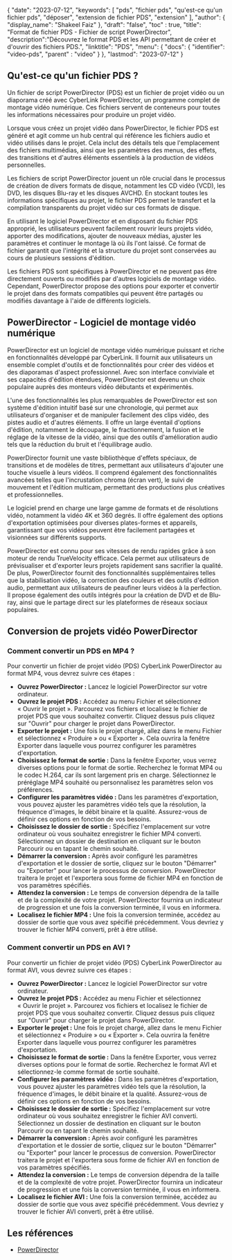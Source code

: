 {
"date": "2023-07-12",
  "keywords": [
"pds",
"fichier pds",
"qu'est-ce qu'un fichier pds",
"déposer",
"extension de fichier PDS",
"extension"
],
  "author": {
"display_name": "Shakeel Faiz"
},
"draft": "false",
"toc" : true,
"title": "Format de fichier PDS - Fichier de script PowerDirector",
  "description":"Découvrez le format PDS et les API permettant de créer et d'ouvrir des fichiers PDS.",
"linktitle": "PDS",
  "menu": {
    "docs": {
      "identifier": "video-pds",
"parent" : "video"
}
},
"lastmod": "2023-07-12"
}

## Qu'est-ce qu'un fichier PDS ?

Un fichier de script PowerDirector (PDS) est un fichier de projet vidéo ou un diaporama créé avec CyberLink PowerDirector, un programme complet de montage vidéo numérique. Ces fichiers servent de conteneurs pour toutes les informations nécessaires pour produire un projet vidéo.

Lorsque vous créez un projet vidéo dans PowerDirector, le fichier PDS est généré et agit comme un hub central qui référence les fichiers audio et vidéo utilisés dans le projet. Cela inclut des détails tels que l'emplacement des fichiers multimédias, ainsi que les paramètres des menus, des effets, des transitions et d'autres éléments essentiels à la production de vidéos personnelles.

Les fichiers de script PowerDirector jouent un rôle crucial dans le processus de création de divers formats de disque, notamment les CD vidéo (VCD), les DVD, les disques Blu-ray et les disques AVCHD. En stockant toutes les informations spécifiques au projet, le fichier PDS permet le transfert et la compilation transparents du projet vidéo sur ces formats de disque.

En utilisant le logiciel PowerDirector et en disposant du fichier PDS approprié, les utilisateurs peuvent facilement rouvrir leurs projets vidéo, apporter des modifications, ajouter de nouveaux médias, ajuster les paramètres et continuer le montage là où ils l'ont laissé. Ce format de fichier garantit que l'intégrité et la structure du projet sont conservées au cours de plusieurs sessions d'édition.

Les fichiers PDS sont spécifiques à PowerDirector et ne peuvent pas être directement ouverts ou modifiés par d'autres logiciels de montage vidéo. Cependant, PowerDirector propose des options pour exporter et convertir le projet dans des formats compatibles qui peuvent être partagés ou modifiés davantage à l'aide de différents logiciels.

## PowerDirector - Logiciel de montage vidéo numérique

PowerDirector est un logiciel de montage vidéo numérique puissant et riche en fonctionnalités développé par CyberLink. Il fournit aux utilisateurs un ensemble complet d'outils et de fonctionnalités pour créer des vidéos et des diaporamas d'aspect professionnel. Avec son interface conviviale et ses capacités d'édition étendues, PowerDirector est devenu un choix populaire auprès des monteurs vidéo débutants et expérimentés.

L'une des fonctionnalités les plus remarquables de PowerDirector est son système d'édition intuitif basé sur une chronologie, qui permet aux utilisateurs d'organiser et de manipuler facilement des clips vidéo, des pistes audio et d'autres éléments. Il offre un large éventail d'options d'édition, notamment le découpage, le fractionnement, la fusion et le réglage de la vitesse de la vidéo, ainsi que des outils d'amélioration audio tels que la réduction du bruit et l'équilibrage audio.

PowerDirector fournit une vaste bibliothèque d'effets spéciaux, de transitions et de modèles de titres, permettant aux utilisateurs d'ajouter une touche visuelle à leurs vidéos. Il comprend également des fonctionnalités avancées telles que l'incrustation chroma (écran vert), le suivi de mouvement et l'édition multicam, permettant des productions plus créatives et professionnelles.

Le logiciel prend en charge une large gamme de formats et de résolutions vidéo, notamment la vidéo 4K et 360 degrés. Il offre également des options d'exportation optimisées pour diverses plates-formes et appareils, garantissant que vos vidéos peuvent être facilement partagées et visionnées sur différents supports.

PowerDirector est connu pour ses vitesses de rendu rapides grâce à son moteur de rendu TrueVelocity efficace. Cela permet aux utilisateurs de prévisualiser et d'exporter leurs projets rapidement sans sacrifier la qualité. De plus, PowerDirector fournit des fonctionnalités supplémentaires telles que la stabilisation vidéo, la correction des couleurs et des outils d'édition audio, permettant aux utilisateurs de peaufiner leurs vidéos à la perfection. Il propose également des outils intégrés pour la création de DVD et de Blu-ray, ainsi que le partage direct sur les plateformes de réseaux sociaux populaires.

## Conversion de projets vidéo PowerDirector

### Comment convertir un PDS en MP4 ?

Pour convertir un fichier de projet vidéo (PDS) CyberLink PowerDirector au format MP4, vous devrez suivre ces étapes :

- **Ouvrez PowerDirector :** Lancez le logiciel PowerDirector sur votre ordinateur.
- **Ouvrez le projet PDS :** Accédez au menu Fichier et sélectionnez « Ouvrir le projet ». Parcourez vos fichiers et localisez le fichier de projet PDS que vous souhaitez convertir. Cliquez dessus puis cliquez sur "Ouvrir" pour charger le projet dans PowerDirector.
- **Exporter le projet :** Une fois le projet chargé, allez dans le menu Fichier et sélectionnez « Produire » ou « Exporter ». Cela ouvrira la fenêtre Exporter dans laquelle vous pourrez configurer les paramètres d'exportation.
- **Choisissez le format de sortie :** Dans la fenêtre Exporter, vous verrez diverses options pour le format de sortie. Recherchez le format MP4 ou le codec H.264, car ils sont largement pris en charge. Sélectionnez le préréglage MP4 souhaité ou personnalisez les paramètres selon vos préférences.
- **Configurer les paramètres vidéo :** Dans les paramètres d'exportation, vous pouvez ajuster les paramètres vidéo tels que la résolution, la fréquence d'images, le débit binaire et la qualité. Assurez-vous de définir ces options en fonction de vos besoins.
- **Choisissez le dossier de sortie :** Spécifiez l'emplacement sur votre ordinateur où vous souhaitez enregistrer le fichier MP4 converti. Sélectionnez un dossier de destination en cliquant sur le bouton Parcourir ou en tapant le chemin souhaité.
- **Démarrer la conversion :** Après avoir configuré les paramètres d'exportation et le dossier de sortie, cliquez sur le bouton "Démarrer" ou "Exporter" pour lancer le processus de conversion. PowerDirector traitera le projet et l'exportera sous forme de fichier MP4 en fonction de vos paramètres spécifiés.
- **Attendez la conversion :** Le temps de conversion dépendra de la taille et de la complexité de votre projet. PowerDirector fournira un indicateur de progression et une fois la conversion terminée, il vous en informera.
- **Localisez le fichier MP4 :** Une fois la conversion terminée, accédez au dossier de sortie que vous avez spécifié précédemment. Vous devriez y trouver le fichier MP4 converti, prêt à être utilisé.

### Comment convertir un PDS en AVI ?

Pour convertir un fichier de projet vidéo (PDS) CyberLink PowerDirector au format AVI, vous devrez suivre ces étapes :

- **Ouvrez PowerDirector :** Lancez le logiciel PowerDirector sur votre ordinateur.
- **Ouvrez le projet PDS :** Accédez au menu Fichier et sélectionnez « Ouvrir le projet ». Parcourez vos fichiers et localisez le fichier de projet PDS que vous souhaitez convertir. Cliquez dessus puis cliquez sur "Ouvrir" pour charger le projet dans PowerDirector.
- **Exporter le projet :** Une fois le projet chargé, allez dans le menu Fichier et sélectionnez « Produire » ou « Exporter ». Cela ouvrira la fenêtre Exporter dans laquelle vous pourrez configurer les paramètres d'exportation.
- **Choisissez le format de sortie :** Dans la fenêtre Exporter, vous verrez diverses options pour le format de sortie. Recherchez le format AVI et sélectionnez-le comme format de sortie souhaité.
- **Configurer les paramètres vidéo :** Dans les paramètres d'exportation, vous pouvez ajuster les paramètres vidéo tels que la résolution, la fréquence d'images, le débit binaire et la qualité. Assurez-vous de définir ces options en fonction de vos besoins.
- **Choisissez le dossier de sortie :** Spécifiez l'emplacement sur votre ordinateur où vous souhaitez enregistrer le fichier AVI converti. Sélectionnez un dossier de destination en cliquant sur le bouton Parcourir ou en tapant le chemin souhaité.
- **Démarrer la conversion :** Après avoir configuré les paramètres d'exportation et le dossier de sortie, cliquez sur le bouton "Démarrer" ou "Exporter" pour lancer le processus de conversion. PowerDirector traitera le projet et l'exportera sous forme de fichier AVI en fonction de vos paramètres spécifiés.
- **Attendez la conversion :** Le temps de conversion dépendra de la taille et de la complexité de votre projet. PowerDirector fournira un indicateur de progression et une fois la conversion terminée, il vous en informera.
- **Localisez le fichier AVI :** Une fois la conversion terminée, accédez au dossier de sortie que vous avez spécifié précédemment. Vous devriez y trouver le fichier AVI converti, prêt à être utilisé.
  

## Les références
* [PowerDirector](https://en.wikipedia.org/wiki/PowerDirector)

